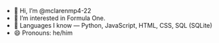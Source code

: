 - 👋 Hi, I’m @mclarenmp4-22
- 👀 I’m interested in Formula One.
- 📖 Languages I know — Python, JavaScript, HTML, CSS, SQL (SQLite)
- 😄 Pronouns: he/him


<!---
mclarenmp4-22/mclarenmp4-22 is a ✨ special ✨ repository because its `README.md` (this file) appears on your GitHub profile.
You can click the Preview link to take a look at your changes.
--->
